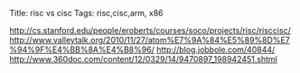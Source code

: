 Title: risc vs cisc
Tags: risc,cisc,arm, x86

http://cs.stanford.edu/people/eroberts/courses/soco/projects/risc/risccisc/
http://www.valleytalk.org/2010/11/27/atom%E7%9A%84%E5%89%8D%E7%94%9F%E4%BB%8A%E4%B8%96/
http://blog.jobbole.com/40844/
http://www.360doc.com/content/12/0329/14/9470897_198942451.shtml
